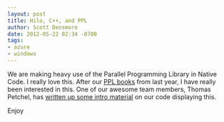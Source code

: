 ```yaml
---
layout: post
title: Hilo, C++, and PPL
author: Scott Densmore
date: 2012-05-22 02:34 -0700
tags:
- azure
- windows
---
```


We are making heavy use of the Parallel Programming Library in Native Code. I really love this. After our [PPL books](http://msdn.microsoft.com/en-us/library/gg675934.aspx) from last year, I have really been interested in this. One of our awesome team members, Thomas Petchel, has [written up some intro material](http://blogs.msdn.com/b/nativeconcurrency/archive/2012/05/07/check-out-hilo-for-windows-8.aspx) on our code displaying this.

Enjoy